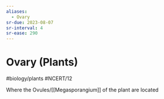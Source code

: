 ```yaml
---
aliases:
  - Ovary
sr-due: 2023-08-07
sr-interval: 4
sr-ease: 290
---
```

# Ovary (Plants)
#biology/plants  #NCERT/12 

Where the Ovules/[[Megasporangium]] of the plant are located